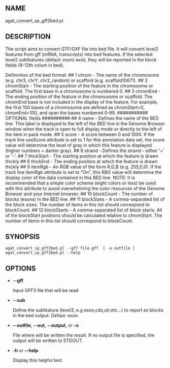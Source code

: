 ## NAME

agat\_convert\_sp\_gff2bed.pl

## DESCRIPTION

The script aims to convert GTF/GXF file into bed file.
It will convert level2 features from gff (mRNA, transcripts) into bed features.
If  the selected level2 subfeatures (defaut: exon) exist, they will be reported
in the block fields (9-12th colum in bed).

Definintion of the bed format:
\## 1 chrom - The name of the chromosome (e.g. chr3, chrY, chr2\_random) or scaffold (e.g. scaffold10671).
\## 2 chromStart - The starting position of the feature in the chromosome or scaffold. The first base in a chromosome is numbered 0.
\## 3 chromEnd - The ending position of the feature in the chromosome or scaffold. The chromEnd base is not included in the display of the feature. For example, the first 100 bases of a chromosome are defined as chromStart=0, chromEnd=100, and span the bases numbered 0-99.
\########### OPTIONAL fields ##########
\## 4 name - Defines the name of the BED line. This label is displayed to the left of the BED line in the Genome Browser window when the track is open to full display mode or directly to the left of the item in pack mode.
\## 5 score - A score between 0 and 1000. If the track line useScore attribute is set to 1 for this annotation data set, the score value will determine the level of gray in which this feature is displayed (higher numbers = darker gray).
\## 6 strand - Defines the strand - either '+' or '-'.
\## 7 thickStart - The starting position at which the feature is drawn thickly
\## 8 thickEnd - The ending position at which the feature is drawn thickly
\## 9 itemRgb - An RGB value of the form R,G,B (e.g. 255,0,0). If the track line itemRgb attribute is set to "On", this RBG value will determine the display color of the data contained in this BED line. NOTE: It is recommended that a simple color scheme (eight colors or less) be used with this attribute to avoid overwhelming the color resources of the Genome Browser and your Internet browser.
\## 10 blockCount - The number of blocks (exons) in the BED line.
\## 11 blockSizes - A comma-separated list of the block sizes. The number of items in this list should correspond to blockCount.
\## 12 blockStarts - A comma-separated list of block starts. All of the blockStart positions should be calculated relative to chromStart. The number of items in this list should correspond to blockCount.

## SYNOPSIS

```
agat_convert_sp_gff2bed.pl --gff file.gff  [ -o outfile ]
agat_convert_sp_gff2bed.pl --help
```

## OPTIONS

- **--gff**

    Input GFF3 file that will be read

- **--sub**

    Define the subfeature (level3, e.g exon,cds,utr,etc...) to report as blocks in the bed output.
    Defaut: exon.

- **--outfile**, **--out**, **--output**, or **-o**

    File where will be written the result. If no output file is specified, the output will be written to STDOUT.

- **-h** or **--help**

    Display this helpful text.

